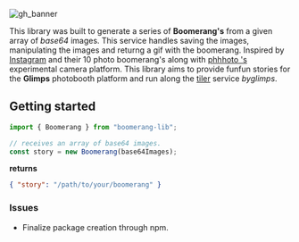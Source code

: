 ![gh_banner](https://user-images.githubusercontent.com/21694364/52664479-22e83380-2ed7-11e9-814c-0775ac91062e.jpg)

This library was built to generate a series of __Boomerang's__ from a given array of _base64_ images. This service handles saving the images, manipulating the images and returng a gif with the boomerang. Inspired by [Instagram](https://www.instagram.com/p/BT2jZ_9lCTf/) and their 10 photo boomerang's along with [phhhoto
's](https://hypno.com/) experimental camera platform. This library aims to provide funfun stories for the __Glimps__ photobooth platform and run along the [tiler](https://github.com/byglimps/tiler) service _byglimps_.

## Getting started
```javascript
import { Boomerang } from "boomerang-lib";

// receives an array of base64 images.
const story = new Boomerang(base64Images);
```

__returns__
```json
{ "story": "/path/to/your/boomerang" }
```

### Issues
- Finalize package creation through npm.
